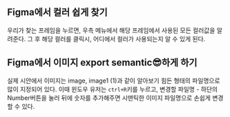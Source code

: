 ## Figma에서 컬러 쉽게 찾기
우리가 찾는 프레임을 누르면, 우측 메뉴에서 해당 프레임에서 사용된 모든 컬러값을 알려준다. 그 후 해당 컬러를 클릭시, 어디에서 컬러가 사용되는지 알 수 있게 된다. 

## Figma에서 이미지 export semantic😎하게 하기

실제 시안에서 이미지는 image, image1 (1)과 같이 알아보기 힘든 형태의 파일명으로 많이 지정되어 있다. 이때 윈도우 유저는 `ctrl+R`키를 누르고, 변경할 파일명 - 하단의 Number버튼을 눌러 뒤에 숫자를 추가해주면 시맨틱한 이미지 파일명으로 손쉽게 변경할 수 있다.